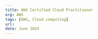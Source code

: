 ```yaml
---
title: AWS Certified Cloud Practitioner
org: AWS
tags: [AWS, Cloud computing]
url: 
date: June 2024
---
```

